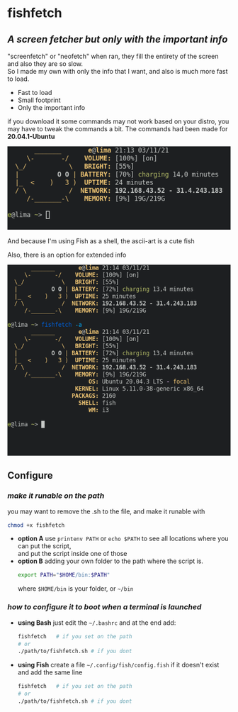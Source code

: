 # fishfetch
## _A screen fetcher but only with the important info_

"screenfetch" or "neofetch" when ran, they fill the entirety of the screen and also they are so slow.  
So I made my own with only the info that I want, and also is much more fast to load.

- Fast to load
- Small footprint
- Only the important info

if you download it some commands may not work based on your distro, you may have to tweak the commands a bit. The commands had been made for **20.04.1-Ubuntu**

![Screenshot](/img/screenshot.png)

And because I'm using Fish as a shell, the ascii-art is a cute fish

Also, there is an option for extended info

![Screenshot-large](/img/screenshot-large.png)


## Configure

### *make it runable on the path*

you may want to remove the .sh to the file, and make it runable with
```sh
chmod +x fishfetch
```

- **option A**
use `printenv PATH` or `echo $PATH` to see all locations where you can put the script,  
and put the script inside one of those
- **option B**
adding your own folder to the path where the script is.
    ```sh
    export PATH="$HOME/bin:$PATH"
    ```
    where `$HOME/bin` is your folder, or `~/bin`
    
### _how to configure it to boot when a terminal is launched_
- **using Bash**
just edit the `~/.bashrc` and at the end add:
    ```sh
    fishfetch   # if you set on the path
    # or
    ./path/to/fishfetch.sh # if you dont
    ```
- **using Fish**
create a file `~/.config/fish/config.fish` if it doesn't exist and add the same line
    ```sh
    fishfetch   # if you set on the path
    # or
    ./path/to/fishfetch.sh # if you dont
    ```
    
